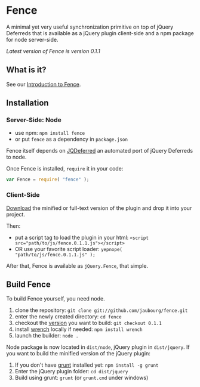 # Fence

A minimal yet very useful synchronization primitive on top of jQuery Deferreds that is available as a jQuery plugin client-side and a npm package for node server-side.

_Latest version of Fence is version 0.1.1_

## What is it?

See our [Introduction to Fence](/jaubourg/fence/blob/master/doc/intro.md#introduction-to-fence).

## Installation

### Server-Side: Node

* use npm: `npm install fence`
* or put `fence` as a dependency in `package.json` 

Fence itself depends on [JQDeferred](/jaubourg/jquery-deferred-for-node) an automated port of jQuery Deferreds to node.

Once Fence is installed, `require` it in your code:

```javascript
var Fence = require( "fence" );
```

### Client-Side

[Download](/jaubourg/fence/downloads) the minified or full-text version of the plugin and drop it into your project.

Then:
* put a script tag to load the plugin in your html: `<script src="path/to/js/fence.0.1.1.js"></script>`
* OR use your favorite script loader: `yepnope( "path/to/js/fence.0.1.1.js" );`

After that, Fence is available as `jQuery.Fence`, that simple.

## Build Fence

To build Fence yourself, you need node.

1. clone the repository: `git clone git://github.com/jaubourg/fence.git`
2. enter the newly created directory: `cd fence`
3. checkout the [version](/jaubourg/fence/tags) you want to build: `git checkout 0.1.1`
4. install [wrench](/ryanmcgrath/wrench-js) locally if needed: `npm install wrench`
5. launch the builder: `node .`

Node package is now located in `dist/node`, jQuery plugin in `dist/jquery`. If you want to build the minified version of the jQuery plugin:

1. If you don't have [grunt](/cowboy/grunt) installed yet: `npm install -g grunt`
2. Enter the jQuery plugin folder: `cd dist/jquery`
3. Build using grunt: `grunt` (or `grunt.cmd` under windows)  
